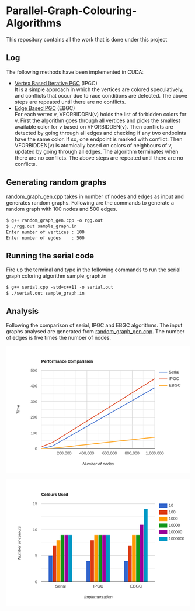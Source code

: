 # Parallel-Graph-Colouring-Algorithms
This repository contains all the work that is done under this project

## Log

The following methods have been implemented in CUDA:
- [Vertex Based Iterative PGC](./CUDA/IPGC.cu) (IPGC)  
    It is a simple approach in which the vertices are colored speculatively, and conflicts that occur due to race conditions are detected. The above steps are repeated until there are no conflicts.
- [Edge Based PGC](./CUDA/EBGC.cu) (EBGC)  
    For each vertex v, VFORBIDDEN(v) holds the list of forbidden colors for v. First the algorithm goes through all vertices and picks the smallest available color for v based on VFORBIDDEN(v). Then conflicts are detected by going through all edges and checking if any two endpoints have the same color. If so, one endpoint is marked with conflict. Then VFORBIDDEN(v) is atomically based on colors of neighbours of v, updated by going through all edges. The algorithm terminates when there are no conflicts. The above steps are repeated until there are no conflicts.

## Generating random graphs

[random_graph_gen.cpp](./random_graph_gen.cpp) takes in number of nodes and edges as input and generates random graphs. Following are the commands to generate a random graph with 100 nodes and 500 edges.

```
$ g++ random_graph_gen.cpp -o rgg.out 
$ ./rgg.out sample_graph.in
Enter number of vertices : 100
Enter number of egdes    : 500 
```

## Running the serial code

Fire up the terminal and type in the following commands to run the serial graph coloring algorithm sample_graph.in

```
$ g++ serial.cpp -std=c++11 -o serial.out
$ ./serial.out sample_graph.in
```

## Analysis

Following the comparison of serial, IPGC and EBGC algorithms. The input graphs analysed are generated from [random_graph_gen.cpp](./random_graph_gen.cpp). The number of edges is five times the number of nodes.

![Comparison of execution times](./Images/execution-time.png)

![Comparison of colors used](./Images/colors.png)
